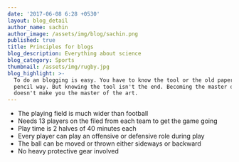 ```yaml
---
date: '2017-06-08 6:28 +0530'
layout: blog_detail
author_name: sachin
author_image: /assets/img/blog/sachin.png
published: true
title: Principles for blogs
blog_description: Everything about science
blog_category: Sports
thumbnail: /assets/img/rugby.jpg
blog_highlight: >-
  To do an blogging is easy. You have to know the tool or the old paper and
  pencil way. But knowing the tool isn't the end. Becoming the master of a tool
  doesn't make you the master of the art.
---
```


- The playing field is much wider than football
- Needs 13 players on the filed from each team to get the game going
- Play time is 2 halves of 40 minutes each
- Every player can play an offensive or defensive role during play
- The ball can be moved or thrown either sideways or backward
- No heavy protective gear involved
